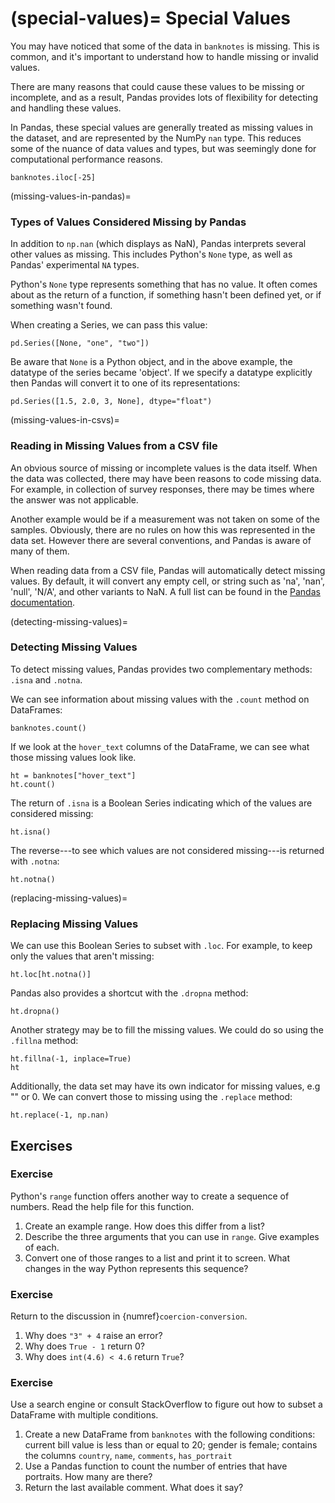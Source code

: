 <!--
---
jupytext:
  formats: md:myst
  text_representation:
    extension: .md
    format_name: myst
kernelspec:
  display_name: Julia
  language: julia
  name: julia-1.10
---
-->


(special-values)=
Special Values
==============

You may have noticed that some of the data in `banknotes` is missing. This is
common, and it's important to understand how to handle missing or invalid
values.

There are many reasons that could cause these values to be missing or
incomplete, and as a result, Pandas provides lots of flexibility for detecting
and handling these values.

In Pandas, these special values are generally treated as missing values in the
dataset, and are represented by the NumPy `nan` type. This reduces some of the
nuance of data values and types, but was seemingly done for computational
performance reasons.

```
banknotes.iloc[-25]
```

(missing-values-in-pandas)=
### Types of Values Considered Missing by Pandas

In addition to `np.nan` (which displays as NaN), Pandas interprets several
other values as missing.  This includes Python's `None` type, as well as
Pandas' experimental `NA` types.

Python's `None` type represents something that has no value. It often comes
about as the return of a function, if something hasn't been defined yet, or if
something wasn't found.

When creating a Series, we can pass this value:
```
pd.Series([None, "one", "two"])
```

Be aware that `None` is a Python object, and in the above example, the 
datatype of the series became 'object'. If we specify a datatype explicitly
then Pandas will convert it to one of its representations:
```
pd.Series([1.5, 2.0, 3, None], dtype="float")
```


(missing-values-in-csvs)=
### Reading in Missing Values from a CSV file

An obvious source of missing or incomplete values is the data itself. 
When the data was collected, there may have been reasons to code missing data.
For example, in collection of survey responses, there may be times where the 
answer was not applicable.

Another example would be if a measurement was not taken on some of the samples. 
Obviously, there are no rules on how this was represented in the data set. 
However there are several conventions, and Pandas is aware of many of them. 

When reading data from a CSV file, Pandas will automatically detect missing
values. By default, it will convert any empty cell, or string such as 'na',
'nan', 'null', 'N/A', and other variants to NaN.  A full list can be found in
the [Pandas documentation][readcsv].


[readcsv]: https://pandas.pydata.org/docs/reference/api/pandas.read_csv.html


(detecting-missing-values)=
### Detecting Missing Values

To detect missing values, Pandas provides two complementary methods: `.isna`
and `.notna`.

We can see information about missing values with the `.count` method on 
DataFrames:

```
banknotes.count()
```

If we look at the `hover_text` columns of the DataFrame, we can see what 
those missing values look like.

```
ht = banknotes["hover_text"]
ht.count()
```

The return of `.isna` is a Boolean Series indicating which of the values are
considered missing:

```
ht.isna()
```

The reverse---to see which values are not considered missing---is returned 
with `.notna`:

```
ht.notna()
```

(replacing-missing-values)=
### Replacing Missing Values

We can use this Boolean Series to subset with `.loc`. For example, to keep only
the values that aren't missing:

```
ht.loc[ht.notna()]
```

Pandas also provides a shortcut with the `.dropna` method:

```
ht.dropna()
```

Another strategy may be to fill the missing values. We could do so using the 
`.fillna` method:

```
ht.fillna(-1, inplace=True)
ht
```

Additionally, the data set may have its own indicator for missing values, e.g
"" or 0. We can convert those to missing using the `.replace` method:

```
ht.replace(-1, np.nan)
```


Exercises
---------

### Exercise

Python's `range` function offers another way to create a sequence of numbers.
Read the help file for this function.

1. Create an example range. How does this differ from a list?
2. Describe the three arguments that you can use in `range`. Give examples of
  each.
3. Convert one of those ranges to a list and print it to screen. What changes
  in the way Python represents this sequence?


### Exercise

Return to the discussion in {numref}`coercion-conversion`.

1. Why does `"3" + 4` raise an error?
2. Why does `True - 1` return 0?
3. Why does `int(4.6) < 4.6` return `True`?


### Exercise

Use a search engine or consult StackOverflow to figure out how to subset a
DataFrame with multiple conditions.

1. Create a new DataFrame from `banknotes` with the following conditions:
  current bill value is less than or equal to 20; gender is female; contains
  the columns `country`, `name`, `comments`, `has_portrait`
2. Use a Pandas function to count the number of entries that have portraits.
  How many are there?
3. Return the last available comment. What does it say?

